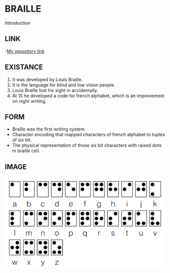 # BRAILLE
Introduction

## LINK
-[My repository link](https://github.com/reddylavanya/Braille)

## EXISTANCE
1. It was developed by Louis Braille.
1. It is the language for blind and low vision people.
1. Louis Braille lost his sight in accidentally.
1. At 15 he developed a code for french alphabet, which is an improvement on night writing.

## FORM
- Braille was the first writing system.
- Character encoding that mapped characters of french alphabet to tuples of six bit.
- The physical representation of those six bit characters with raised dots in braille cell.

## IMAGE
![IMAGE](https://github.com/reddylavanya/Braille/blob/master/alphavet.PNG?raw=true)
              
